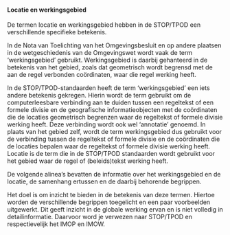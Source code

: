 #### Locatie en werkingsgebied

De termen locatie en werkingsgebied hebben in de STOP/TPOD een verschillende
specifieke betekenis.

In de Nota van Toelichting van het Omgevingsbesluit en op andere plaatsen in de
wetgeschiedenis van de Omgevingswet wordt vaak de term ‘werkingsgebied’
gebruikt. Werkingsgebied is daarbij gehanteerd in de betekenis van het gebied,
zoals dat geometrisch wordt begrensd met de aan de regel verbonden coördinaten,
waar die regel werking heeft.

In de STOP/TPOD-standaarden heeft de term ‘werkingsgebied’ een iets andere
betekenis gekregen. Hierin wordt de term gebruikt om de computerleesbare
verbinding aan te duiden tussen een regeltekst of een formele divisie en de
geografische informatieobjecten met de coördinaten die de locaties geometrisch
begrenzen waar de regeltekst of formele divisie werking heeft. Deze verbinding
wordt ook wel ‘annotatie’ genoemd. In plaats van het gebied zelf, wordt de term
werkingsgebied dus gebruikt voor de verbinding tussen de regeltekst of formele
divisie en de coördinaten die de locaties bepalen waar de regeltekst of formele
divisie werking heeft. Locatie is de term die in de STOP/TPOD standaarden wordt
gebruikt voor het gebied waar de regel of (beleids)tekst werking heeft.

De volgende alinea’s bevatten de informatie over het werkingsgebied en de
locatie, de samenhang ertussen en de daarbij behorende begrippen.

Het doel is om inzicht te bieden in de betekenis van deze termen. Hiertoe worden
de verschillende begrippen toegelicht en een paar voorbeelden uitgewerkt. Dit
geeft inzicht in de globale werking ervan en is niet volledig in
detailinformatie. Daarvoor word je verwezen naar STOP/TPOD en respectievelijk
het IMOP en IMOW.
